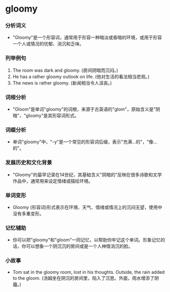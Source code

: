 # gloomy

### 分析词义

  

*   "Gloomy"是一个形容词，通常用于形容一种暗淡或昏暗的环境，或用于形容一个人或情况的忧郁、消沉和乏味。

  

### 列举例句

  

1.  The room was dark and gloomy. (房间阴暗而沉闷。)
2.  He has a rather gloomy outlook on life. (他对生活的看法相当悲观。)
3.  The news is rather gloomy. (新闻相当令人沮丧。)

  

### 词根分析

  

*   "Gloom"是单词"gloomy"的词根，来源于古英语的"glom"，原始含义是"阴暗"，"gloomy"是其形容词形式。

  

### 词缀分析

  

*   单词"gloomy"中，"-y"是一个常见的形容词后缀，表示"充满...的"，"像...的"。

  

### 发展历史和文化背景

  

*   "Gloomy"的最早记录在14世纪，其基础含义"阴暗的"反映在很多诗歌和文学作品中，通常用来设定情绪或描绘环境。

  

### 单词变形

  

*   Gloomy (形容词)形式表示在环境、天气、情绪或情况上的沉闷无望，使用中没有多重变形。

  

### 记忆辅助

  

*   你可以把"gloomy"和"gloom"一同记忆，以帮助你牢记这个单词。形象记忆的话，你可以想象一个阴沉沉的房间或是一个人神情消沉的脸。

  

### 小故事

  

*   Tom sat in the gloomy room, lost in his thoughts. Outside, the rain added to the gloom. (汤姆坐在阴沉的房间里，陷入了沉思。外面，雨水增添了阴霾。)
